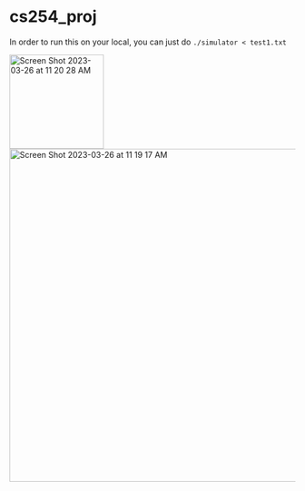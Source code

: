 # cs254_proj
In order to run this on your local, you can just do `./simulator < test1.txt`

<img width="166" alt="Screen Shot 2023-03-26 at 11 20 28 AM" src="https://user-images.githubusercontent.com/32380357/227795979-d0336835-5fff-42c4-9424-7e50e08e71f4.png">


<img width="587" alt="Screen Shot 2023-03-26 at 11 19 17 AM" src="https://user-images.githubusercontent.com/32380357/227795945-dee7aa6a-005e-4f76-b8c4-43a149b70466.png">

